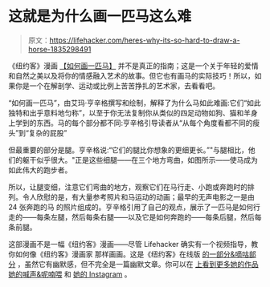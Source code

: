 # 这就是为什么画一匹马这么难

> 原文：<https://lifehacker.com/heres-why-its-so-hard-to-draw-a-horse-1835298491>

《纽约客》漫画 [【如何画一匹马】](https://www.newyorker.com/humor/daily-shouts/how-to-draw-a-horse) 并不是真正的指南；这是一个关于年轻的爱情和自然之美以及将你的情感融入艺术的故事。但它也有画马的实际技巧！所以，如果你是一个在解剖学、运动或比例上苦苦挣扎的艺术家，去看看吧。



“如何画一匹马”，由艾玛·亨辛格撰写和绘制，解释了为什么马如此难画:它们“如此独特和出乎意料地匀称”，以至于你无法复制你从类似的四足动物如狗、猫和羊身上学到的东西。马的每个部分都不同:亨辛格引导读者从“从每个角度看都不同的瘦头”到“复杂的屁股”

但最重要的部分是腿。亨辛格说:“它们的腿比你想象的更细更长。”"与腿相比，他们的躯干似乎很大。"正是这些细腿——在三个地方弯曲，如图所示——使马成为如此伟大的跑步者。

所以，让腿变细，注意它们弯曲的地方，观察它们在马行走、小跑或奔跑时的排列。令人欣慰的是，有大量参考照片和马运动的动画；最早的无声电影之一是由 24 张奔跑的马 的照片组成的。亨辛格引用了自己的观点，展示了一匹马是如何行走的——每条左腿，然后每条右腿——以及它是如何奔跑的——每条后腿，然后每条前腿。

这部漫画不是一幅《纽约客》漫画——尽管 Lifehacker 确实有一个视频指导，教你如何像《纽约客》漫画家 那样画画。这是《纽约客》在线版 [的一部分&嘀咕部分](https://www.newyorker.com/humor/daily-shouts) ，虽然它有幽默感，但不完全是一篇幽默文章。你可以在 [上看到更多她的作品她的喊声&呢喃喂](https://www.newyorker.com/contributors/emma-hunsinger) 和 [她的 Instagram](https://www.instagram.com/work_emails/) 。